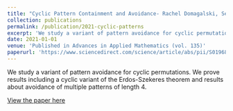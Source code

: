 ```yaml
---
title: "Cyclic Pattern Containment and Avoidance- Rachel Domagalski, Sergi Elizalde, Jinting Liang, Quinn Minnich, Bruce E. Sagan, Jamie Schmidt, Alexander Sietsema"
collection: publications
permalink: /publication/2021-cyclic-patterns
excerpt: 'We study a variant of pattern avoidance for cyclic permutations. We prove results including a cyclic variant of the Erdos-Szekeres theorem and results about avoidance of multiple patterns of length 4.'
date: 2021-01-01
venue: 'Published in Advances in Applied Mathematics (vol. 135)'
paperurl: 'https://www.sciencedirect.com/science/article/abs/pii/S019688582200001X'
---
```

We study a variant of pattern avoidance for cyclic permutations. We prove results including a cyclic variant of the Erdos-Szekeres theorem and results about avoidance of multiple patterns of length 4.

[View the paper here](https://www.sciencedirect.com/science/article/abs/pii/S019688582200001X)	